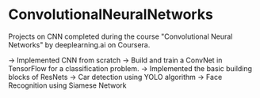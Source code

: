 # ConvolutionalNeuralNetworks
Projects on CNN completed during the course  "Convolutional Neural Networks" by deeplearning.ai on Coursera.

-> Implemented CNN from scratch
-> Build and train a ConvNet in TensorFlow for a classification problem.
-> Implemented the basic building blocks of ResNets
-> Car detection using YOLO algorithm
-> Face Recognition using Siamese Network
